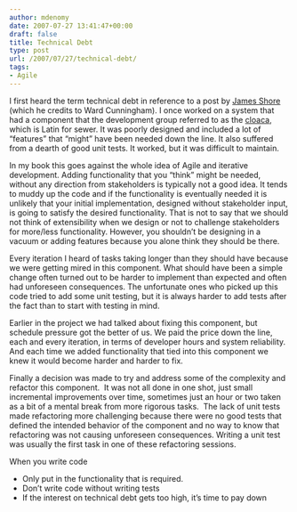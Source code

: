 ```yaml
---
author: mdenomy
date: 2007-07-27 13:41:47+00:00
draft: false
title: Technical Debt
type: post
url: /2007/07/27/technical-debt/
tags:
- Agile
---
```





I first heard the term technical debt in reference to a post by [James Shore](http://www.jamesshore.com/Articles/Business/Software%20Profitability%20Newsletter/Design%20Debt.html) (which he credits to Ward Cunningham).  I once worked on a system that had a component that the development group referred to as the [cloaca](http://en.wikipedia.org/wiki/Cloaca), which is Latin for sewer.  It was poorly designed and included a lot of “features” that “might” have been needed down the line.  It also suffered from a dearth of good unit tests.  It worked, but it was difficult to maintain.




In my book this goes against the whole idea of Agile and iterative development.  Adding functionality that you “think” might be needed, without any direction from stakeholders is typically not a good idea.  It tends to muddy up the code and if the functionality is eventually needed it is unlikely that your initial implementation, designed without stakeholder input, is going to satisfy the desired functionality.  That is not to say that we should not think of extensibility when we design or not to challenge stakeholders for more/less functionality.  However, you shouldn’t be designing in a vacuum or adding features because you alone think they should be there.




Every iteration I heard of tasks taking longer than they should have because we were getting mired in this component.  What should have been a simple change often turned out to be harder to implement than expected and often had unforeseen consequences.  The unfortunate ones who picked up this code tried to add some unit testing, but it is always harder to add tests after the fact than to start with testing in mind.




Earlier in the project we had talked about fixing this component, but schedule pressure got the better of us.  We paid the price down the line, each and every iteration, in terms of developer hours and system reliability.  And each time we added functionality that tied into this component we knew it would become harder and harder to fix.




Finally a decision was made to try and address some of the complexity and refactor this component.  It was not all done in one shot, just small incremental improvements over time, sometimes just an hour or two taken as a bit of a mental break from more rigorous tasks.  The lack of unit tests made refactoring more challenging because there were no good tests that defined the intended behavior of the component and no way to know that refactoring was not causing unforeseen consequences.   Writing a unit test was usually the first task in one of these refactoring sessions.




When you write code






  * Only put in the functionality that is required.
  * Don’t write code without writing tests
  * If the interest on technical debt gets too high, it’s time to pay down


